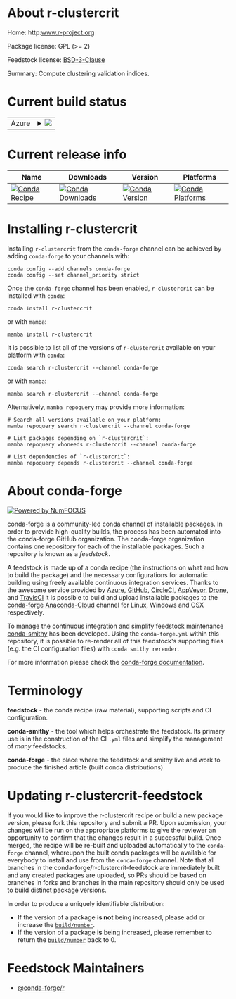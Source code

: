 About r-clustercrit
===================

Home: http:www.r-project.org

Package license: GPL (>= 2)

Feedstock license: [BSD-3-Clause](https://github.com/conda-forge/r-clustercrit-feedstock/blob/main/LICENSE.txt)

Summary: Compute clustering validation indices.

Current build status
====================


<table>
    
  <tr>
    <td>Azure</td>
    <td>
      <details>
        <summary>
          <a href="https://dev.azure.com/conda-forge/feedstock-builds/_build/latest?definitionId=2526&branchName=main">
            <img src="https://dev.azure.com/conda-forge/feedstock-builds/_apis/build/status/r-clustercrit-feedstock?branchName=main">
          </a>
        </summary>
        <table>
          <thead><tr><th>Variant</th><th>Status</th></tr></thead>
          <tbody><tr>
              <td>linux_64_r_base4.1</td>
              <td>
                <a href="https://dev.azure.com/conda-forge/feedstock-builds/_build/latest?definitionId=2526&branchName=main">
                  <img src="https://dev.azure.com/conda-forge/feedstock-builds/_apis/build/status/r-clustercrit-feedstock?branchName=main&jobName=linux&configuration=linux%20linux_64_r_base4.1" alt="variant">
                </a>
              </td>
            </tr><tr>
              <td>linux_64_r_base4.2</td>
              <td>
                <a href="https://dev.azure.com/conda-forge/feedstock-builds/_build/latest?definitionId=2526&branchName=main">
                  <img src="https://dev.azure.com/conda-forge/feedstock-builds/_apis/build/status/r-clustercrit-feedstock?branchName=main&jobName=linux&configuration=linux%20linux_64_r_base4.2" alt="variant">
                </a>
              </td>
            </tr><tr>
              <td>osx_64_r_base4.1</td>
              <td>
                <a href="https://dev.azure.com/conda-forge/feedstock-builds/_build/latest?definitionId=2526&branchName=main">
                  <img src="https://dev.azure.com/conda-forge/feedstock-builds/_apis/build/status/r-clustercrit-feedstock?branchName=main&jobName=osx&configuration=osx%20osx_64_r_base4.1" alt="variant">
                </a>
              </td>
            </tr><tr>
              <td>osx_64_r_base4.2</td>
              <td>
                <a href="https://dev.azure.com/conda-forge/feedstock-builds/_build/latest?definitionId=2526&branchName=main">
                  <img src="https://dev.azure.com/conda-forge/feedstock-builds/_apis/build/status/r-clustercrit-feedstock?branchName=main&jobName=osx&configuration=osx%20osx_64_r_base4.2" alt="variant">
                </a>
              </td>
            </tr><tr>
              <td>win_64</td>
              <td>
                <a href="https://dev.azure.com/conda-forge/feedstock-builds/_build/latest?definitionId=2526&branchName=main">
                  <img src="https://dev.azure.com/conda-forge/feedstock-builds/_apis/build/status/r-clustercrit-feedstock?branchName=main&jobName=win&configuration=win%20win_64_" alt="variant">
                </a>
              </td>
            </tr>
          </tbody>
        </table>
      </details>
    </td>
  </tr>
</table>

Current release info
====================

| Name | Downloads | Version | Platforms |
| --- | --- | --- | --- |
| [![Conda Recipe](https://img.shields.io/badge/recipe-r--clustercrit-green.svg)](https://anaconda.org/conda-forge/r-clustercrit) | [![Conda Downloads](https://img.shields.io/conda/dn/conda-forge/r-clustercrit.svg)](https://anaconda.org/conda-forge/r-clustercrit) | [![Conda Version](https://img.shields.io/conda/vn/conda-forge/r-clustercrit.svg)](https://anaconda.org/conda-forge/r-clustercrit) | [![Conda Platforms](https://img.shields.io/conda/pn/conda-forge/r-clustercrit.svg)](https://anaconda.org/conda-forge/r-clustercrit) |

Installing r-clustercrit
========================

Installing `r-clustercrit` from the `conda-forge` channel can be achieved by adding `conda-forge` to your channels with:

```
conda config --add channels conda-forge
conda config --set channel_priority strict
```

Once the `conda-forge` channel has been enabled, `r-clustercrit` can be installed with `conda`:

```
conda install r-clustercrit
```

or with `mamba`:

```
mamba install r-clustercrit
```

It is possible to list all of the versions of `r-clustercrit` available on your platform with `conda`:

```
conda search r-clustercrit --channel conda-forge
```

or with `mamba`:

```
mamba search r-clustercrit --channel conda-forge
```

Alternatively, `mamba repoquery` may provide more information:

```
# Search all versions available on your platform:
mamba repoquery search r-clustercrit --channel conda-forge

# List packages depending on `r-clustercrit`:
mamba repoquery whoneeds r-clustercrit --channel conda-forge

# List dependencies of `r-clustercrit`:
mamba repoquery depends r-clustercrit --channel conda-forge
```


About conda-forge
=================

[![Powered by
NumFOCUS](https://img.shields.io/badge/powered%20by-NumFOCUS-orange.svg?style=flat&colorA=E1523D&colorB=007D8A)](https://numfocus.org)

conda-forge is a community-led conda channel of installable packages.
In order to provide high-quality builds, the process has been automated into the
conda-forge GitHub organization. The conda-forge organization contains one repository
for each of the installable packages. Such a repository is known as a *feedstock*.

A feedstock is made up of a conda recipe (the instructions on what and how to build
the package) and the necessary configurations for automatic building using freely
available continuous integration services. Thanks to the awesome service provided by
[Azure](https://azure.microsoft.com/en-us/services/devops/), [GitHub](https://github.com/),
[CircleCI](https://circleci.com/), [AppVeyor](https://www.appveyor.com/),
[Drone](https://cloud.drone.io/welcome), and [TravisCI](https://travis-ci.com/)
it is possible to build and upload installable packages to the
[conda-forge](https://anaconda.org/conda-forge) [Anaconda-Cloud](https://anaconda.org/)
channel for Linux, Windows and OSX respectively.

To manage the continuous integration and simplify feedstock maintenance
[conda-smithy](https://github.com/conda-forge/conda-smithy) has been developed.
Using the ``conda-forge.yml`` within this repository, it is possible to re-render all of
this feedstock's supporting files (e.g. the CI configuration files) with ``conda smithy rerender``.

For more information please check the [conda-forge documentation](https://conda-forge.org/docs/).

Terminology
===========

**feedstock** - the conda recipe (raw material), supporting scripts and CI configuration.

**conda-smithy** - the tool which helps orchestrate the feedstock.
                   Its primary use is in the construction of the CI ``.yml`` files
                   and simplify the management of *many* feedstocks.

**conda-forge** - the place where the feedstock and smithy live and work to
                  produce the finished article (built conda distributions)


Updating r-clustercrit-feedstock
================================

If you would like to improve the r-clustercrit recipe or build a new
package version, please fork this repository and submit a PR. Upon submission,
your changes will be run on the appropriate platforms to give the reviewer an
opportunity to confirm that the changes result in a successful build. Once
merged, the recipe will be re-built and uploaded automatically to the
`conda-forge` channel, whereupon the built conda packages will be available for
everybody to install and use from the `conda-forge` channel.
Note that all branches in the conda-forge/r-clustercrit-feedstock are
immediately built and any created packages are uploaded, so PRs should be based
on branches in forks and branches in the main repository should only be used to
build distinct package versions.

In order to produce a uniquely identifiable distribution:
 * If the version of a package **is not** being increased, please add or increase
   the [``build/number``](https://docs.conda.io/projects/conda-build/en/latest/resources/define-metadata.html#build-number-and-string).
 * If the version of a package **is** being increased, please remember to return
   the [``build/number``](https://docs.conda.io/projects/conda-build/en/latest/resources/define-metadata.html#build-number-and-string)
   back to 0.

Feedstock Maintainers
=====================

* [@conda-forge/r](https://github.com/conda-forge/r/)

